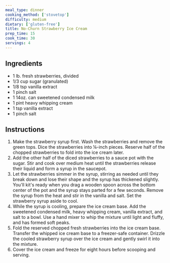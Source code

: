 ```yaml
---
meal_type: dinner
cooking_method: ['stovetop']
difficulty: medium
dietary: ['gluten-free']
title: No-Churn Strawberry Ice Cream
prep_time: 15
cook_time: 30
servings: 4
---
```


## Ingredients

- 1 lb. fresh strawberries, divided
- 1/3 cup sugar (granulated)
- 1/8 tsp vanilla extract
- 1 pinch salt
- 1 14oz. can sweetened condensed milk
- 1 pint heavy whipping cream
- 1 tsp vanilla extract
- 1 pinch salt

## Instructions

1. Make the strawberry syrup first. Wash the strawberries and remove the green tops. Dice the strawberries into ¼-inch pieces. Reserve half of the chopped strawberries to fold into the ice cream later.
2. Add the other half of the diced strawberries to a sauce pot with the sugar. Stir and cook over medium heat until the strawberries release their liquid and form a syrup in the saucepot.
3. Let the strawberries simmer in the syrup, stirring as needed until they break down and lose their shape and the syrup has thickened slightly. You'll kit's ready when you drag a wooden spoon across the bottom center of the pot and the syrup stays parted for a few seconds. Remove the syrup from the heat and stir in the vanilla and salt. Set the strawberry syrup aside to cool.
4. While the syrup is cooling, prepare the ice cream base. Add the sweetened condensed milk, heavy whipping cream, vanilla extract, and salt to a bowl. Use a hand mixer to whip the mixture until light and fluffy, and has formed soft peaks.
5. Fold the reserved chopped fresh strawberries into the ice cream base. Transfer the whipped ice cream base to a freezer-safe container. Drizzle the cooled strawberry syrup over the ice cream and gently swirl it into the mixture.
6. Cover the ice cream and freeze for eight hours before scooping and serving.
